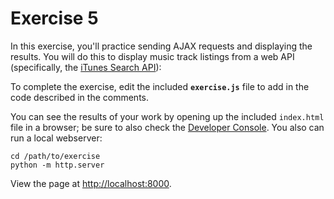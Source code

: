 # Exercise 5

In this exercise, you'll practice sending AJAX requests and displaying the results. You will do this to display music track listings from a web API (specifically, the [iTunes Search API](https://affiliate.itunes.apple.com/resources/documentation/itunes-store-web-service-search-api/)):

To complete the exercise, edit the included **`exercise.js`** file to add in the code described in the comments.

You can see the results of your work by opening up the included `index.html` file in a browser; be sure to also check the [Developer Console](https://developers.google.com/web/tools/chrome-devtools/console/). You also can run a local webserver:

```
cd /path/to/exercise
python -m http.server
```

View the page at <http://localhost:8000>.